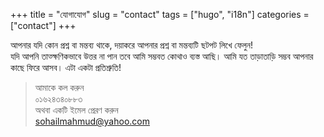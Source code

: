 +++
title = "যোগাযোগ"
slug = "contact"
tags = ["hugo", "i18n"]
categories = ["contact"]
+++

আপনার যদি কোন প্রশ্ন বা মন্তব্য থাকে, দয়াকরে আপনার প্রশ্ন বা মন্তব্যটি ছটপট লিখে ফেলুন!  
যদি আপনি তাত্ক্ষণিকভাবে উত্তর না পান তবে আমি সম্ভবত কোথাও ব্যস্ত আছি। আমি যত তাড়াতাড়ি সম্ভব আপনার কাছে ফিরে আসব। এটা একটা প্রতিশ্রুতি!

> আমাকে কল করুন  
> ০১৬২৪৩৪০৮৮৩  
> অথবা একটি ইমেল প্রেরণ করুন  
> sohailmahmud@yahoo.com